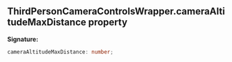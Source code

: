 
## ThirdPersonCameraControlsWrapper.cameraAltitudeMaxDistance property

**Signature:**

```typescript
cameraAltitudeMaxDistance: number;
```
